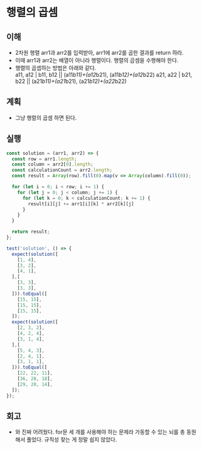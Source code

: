 # 행렬의 곱셈

## 이해

- 2차원 행렬 arr1과 arr2를 입력받아, arr1에 arr2를 곱한 결과를 return 하라.
- 이때 arr1과 arr2는 배열이 아니라 행렬이다. 행렬의 곱셈을 수행해야 한다.
- 행렬의 곱셉하는 방법은 아래와 같다.  
  a11, a12 | b11, b12 || (a11*b11)+(a12*b21), (a11*b12)+(a12*b22)
  a21, a22 | b21, b22 || (a21*b11)+(a21*b21), (a21*b12)+(a22*b22)

## 계획

- 그냥 행렬의 곱셈 하면 된다.

## 실행

```javascript
const solution = (arr1, arr2) => {
  const row = arr1.length;
  const column = arr2[0].length;
  const calculationCount = arr2.length;
  const result = Array(row).fill(0).map(v => Array(column).fill(0));

  for (let i = 0; i < row; i += 1) {
    for (let j = 0; j < column; j += 1) {
      for (let k = 0; k < calculationCount; k += 1) {
        result[i][j] += arr1[i][k] * arr2[k][j]
      }
    }
  }

  return result;
};

test('solution', () => {
  expect(solution([
    [1, 4],
    [3, 2],
    [4, 1],
  ],[
    [3, 3],
    [3, 3],
  ])).toEqual([
    [15, 15],
    [15, 15],
    [15, 15],
  ]);
  expect(solution([
    [2, 3, 2],
    [4, 2, 4],
    [3, 1, 4],
  ],[
    [5, 4, 3],
    [2, 4, 1],
    [3, 1, 1],
  ])).toEqual([
    [22, 22, 11],
    [36, 28, 18],
    [29, 20, 14],
  ]);
});
```

## 회고

- 와 진짜 어려웠다. for문 세 개를 사용해야 하는 문제라 가동할 수 있는 뇌를 총 동원해서 풀었다. 규칙성 찾는 게 정말 쉽지 않았다.
